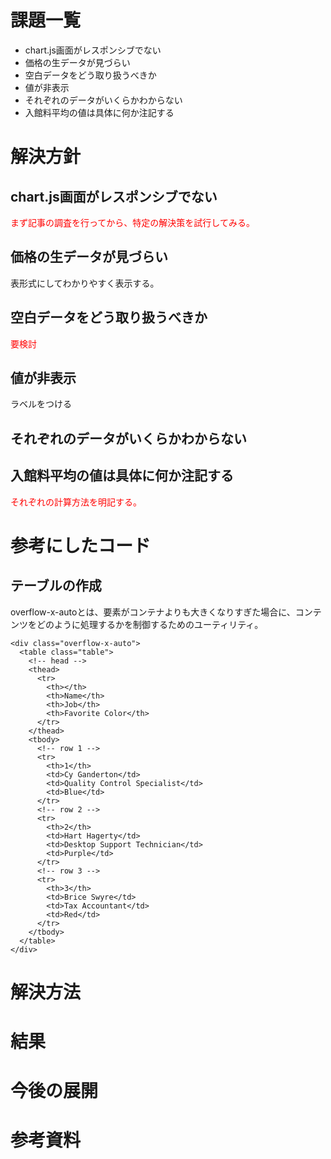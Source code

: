# 課題一覧
- chart.js画面がレスポンシブでない
- 価格の生データが見づらい
- 空白データをどう取り扱うべきか
- 値が非表示
- それぞれのデータがいくらかわからない
- 入館料平均の値は具体に何か注記する

# 解決方針
## chart.js画面がレスポンシブでない
<span style="color:red">まず記事の調査を行ってから、特定の解決策を試行してみる。

## 価格の生データが見づらい
表形式にしてわかりやすく表示する。

## 空白データをどう取り扱うべきか
<span style="color:red">要検討</span>

## 値が非表示
ラベルをつける

## それぞれのデータがいくらかわからない

## 入館料平均の値は具体に何か注記する
<span style="color:red">それぞれの計算方法を明記する。

# 参考にしたコード
## テーブルの作成
overflow-x-autoとは、要素がコンテナよりも大きくなりすぎた場合に、コンテンツをどのように処理するかを制御するためのユーティリティ。


```
<div class="overflow-x-auto">
  <table class="table">
    <!-- head -->
    <thead>
      <tr>
        <th></th>
        <th>Name</th>
        <th>Job</th>
        <th>Favorite Color</th>
      </tr>
    </thead>
    <tbody>
      <!-- row 1 -->
      <tr>
        <th>1</th>
        <td>Cy Ganderton</td>
        <td>Quality Control Specialist</td>
        <td>Blue</td>
      </tr>
      <!-- row 2 -->
      <tr>
        <th>2</th>
        <td>Hart Hagerty</td>
        <td>Desktop Support Technician</td>
        <td>Purple</td>
      </tr>
      <!-- row 3 -->
      <tr>
        <th>3</th>
        <td>Brice Swyre</td>
        <td>Tax Accountant</td>
        <td>Red</td>
      </tr>
    </tbody>
  </table>
</div>
```


# 解決方法

# 結果

# 今後の展開

# 参考資料

